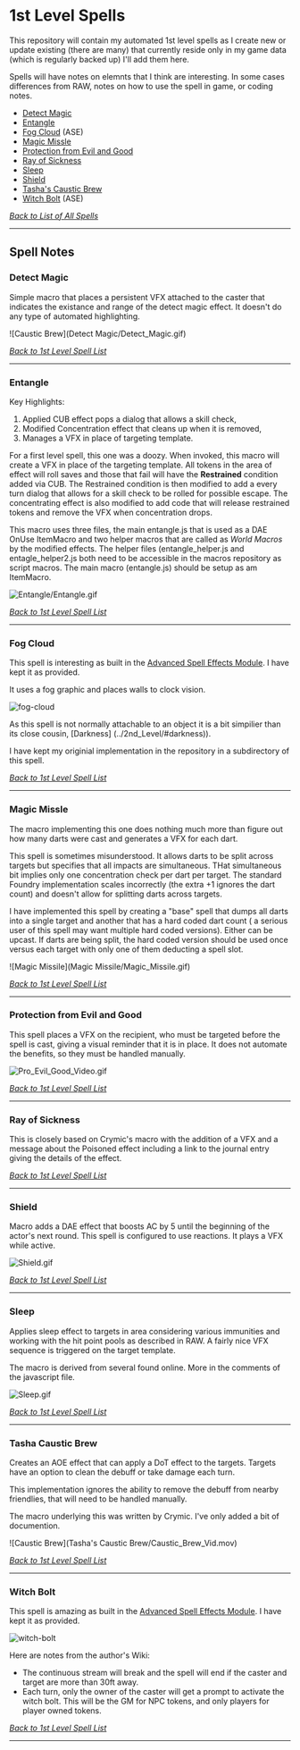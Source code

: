 # 1st Level Spells
This repository will contain my automated 1st level spells as I create new or update existing (there are many) that currently reside only in my game data (which is regularly backed up) I'll add them here.

Spells will have notes on elemnts that I think are interesting.  In some cases differences from RAW, notes on how to use the spell in game, or coding notes.

* [Detect Magic](#detect-magic)
* [Entangle](#entangle)
* [Fog Cloud](#fog-cloud) (ASE)
* [Magic Missle](#magic-missile)
* [Protection from Evil and Good](#protection-from-evil-and-good)
* [Ray of Sickness](#ray-of-sickness)
* [Sleep](#sleep)
* [Shield](#shield)
* [Tasha's Caustic Brew](#tasha-caustic-brew)
* [Witch Bolt](#witch-bolt) (ASE)

[*Back to List of All Spells*](../README.md)

---

## Spell Notes

### Detect Magic

Simple macro that places a persistent VFX attached to the caster that indicates the existance and range of the detect magic effect.  It doesn't do any type of automated highlighting.

![Caustic Brew](Detect Magic/Detect_Magic.gif)

[*Back to 1st Level Spell List*](#1st-level-spells)

---

### Entangle

Key Highlights:

1. Applied CUB effect pops a dialog that allows a skill check,
1. Modified Concentration effect that cleans up when it is removed,
2. Manages a VFX in place of targeting template.

For a first level spell, this one was a doozy.  When invoked, this macro will create a VFX in place of the targeting template.  All tokens in the area of effect will roll saves and those that fail will have the **Restrained** condition added via CUB.  The Restrained condition is then modified to add a every turn dialog that allows for a skill check to be rolled for possible escape.  The concentrating effect is also modified to add code that will release restrained tokens and remove the VFX when concentration drops.

This macro uses three files, the main entangle.js that is used as a DAE OnUse ItemMacro and two helper macros that are called as *World Macros* by the modified effects.  The helper files (entangle_helper.js and entagle_helper2.js both need to be accessible in the macros repository as script macros.  The main macro (entangle.js) should be setup as am ItemMacro.

![Entangle/Entangle.gif](Entangle/Entangle.gif)

[*Back to 1st Level Spell List*](#1st-level-spells)

---

### Fog Cloud

This spell is interesting as built in the [Advanced Spell Effects Module](https://github.com/Vauryx/AdvancedSpellEffects/wiki/Currently-Available-Spells#fog-cloud).  I have kept it as provided.

It uses a fog graphic and places walls to clock vision. 

![fog-cloud](https://user-images.githubusercontent.com/32877348/137189518-fbc8a6c7-a766-49cf-83cd-702562b3a8bd.gif)

As this spell is not normally attachable to an object it is a bit simpilier than its close cousin, [Darkness]
(../2nd_Level/#darkness)). 

I have kept my originial implementation in the repository in a subdirectory of this spell.

[*Back to 1st Level Spell List*](#1st-level-spells)

---

### Magic Missle

The macro implementing this one does nothing much more than figure out how many darts were cast and generates a VFX for each dart.  

This spell is sometimes misunderstood. It allows darts to be split across targets but specifies that all impacts are simultaneous.  THat simultaneous bit implies only one concentration check per dart per target. The standard Foundry implementation scales incorrectly (the extra +1 ignores the dart count) and doesn't allow for splitting darts across targets. 

I have implemented this spell by creating a "base" spell that dumps all darts into a single target and another that has a hard coded dart count ( a serious user of this spell may want multiple hard coded versions).  Either can be upcast.  If darts are being split, the hard coded version should be used once versus each target with only one of them deducting a spell slot. 

![Magic Missile](Magic Missile/Magic_Missile.gif)

[*Back to 1st Level Spell List*](#1st-level-spells)

---

### Protection from Evil and Good

This spell places a VFX on the recipient, who must be targeted before the spell is cast, giving a visual reminder that it is in place.  It does not automate the benefits, so they must be handled manually.

![Pro_Evil_Good_Video.gif](Protection_from_Evil_and_Good/Pro_Evil_Good_Video.gif)

[*Back to 1st Level Spell List*](#1st-level-spells)

---

### Ray of Sickness

This is closely based on Crymic's macro with the addition of a VFX and a message about the Poisoned effect including a link to the journal entry giving the details of the effect.

[*Back to 1st Level Spell List*](#1st-level-spells)

---

### Shield

Macro adds a DAE effect that boosts AC by 5 until the beginning of the actor's next round. This spell is configured to use reactions. It plays a VFX while active.

![Shield.gif](Shield/Shield.gif)

[*Back to 1st Level Spell List*](#1st-level-spells)

---

### Sleep

Applies sleep effect to targets in area considering various immunities and working with the hit point pools as described in RAW. A fairly nice VFX sequence is triggered on the target template.

The macro is derived from several found online.  More in the comments of the javascript file.

![Sleep.gif](Sleep/Sleep.gif)

[*Back to 1st Level Spell List*](#1st-level-spells)

---

### Tasha Caustic Brew

Creates an AOE effect that can apply a DoT effect to the targets.  Targets have an option to clean the debuff or take damage each turn.

This implementation ignores the ability to remove the debuff from nearby friendlies, that will need to be handled manually.

The macro underlying this was written by Crymic.  I've only added a bit of documention. 

![Caustic Brew](Tasha's Caustic Brew/Caustic_Brew_Vid.mov)

[*Back to 1st Level Spell List*](#1st-level-spells)

---

### Witch Bolt

This spell is amazing as built in the [Advanced Spell Effects Module](https://github.com/Vauryx/AdvancedSpellEffects/wiki/Currently-Available-Spells#witch-bolt).  I have kept it as provided.

![witch-bolt](https://user-images.githubusercontent.com/32877348/138227063-f86d210f-89c4-4fd1-8e9e-80470326529d.gif)

Here are notes from the author's Wiki:

* The continuous stream will break and the spell will end if the caster and target are more than 30ft away.
* Each turn, only the owner of the caster will get a prompt to activate the witch bolt. This will be the GM for NPC tokens, and only players for player owned tokens.

[*Back to 1st Level Spell List*](#1st-level-spells)

---